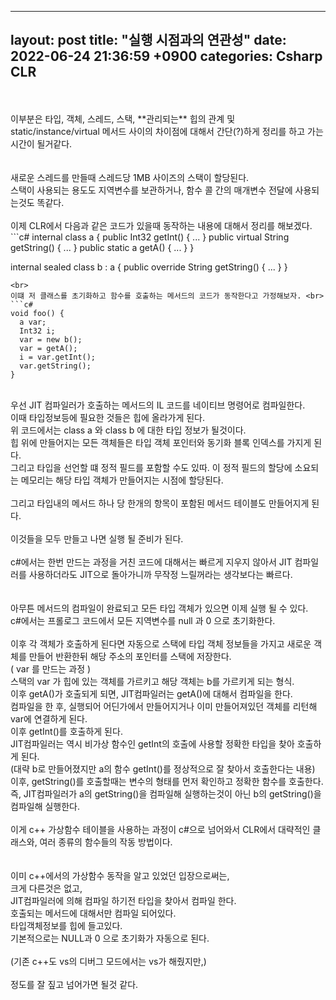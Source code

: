
---
layout: post
title:  "실행 시점과의 연관성"
date:   2022-06-24 21:36:59 +0900
categories: Csharp CLR
---


<br>
<br>
이부분은 타입, 객체, 스레드, 스택, **관리되는** 힙의 관계 및 static/instance/virtual 메서드 사이의 차이점에 대해서 간단(?)하게 정리를 하고 가는 시간이 될거같다. <br>
<br>
<br>
새로운 스레드를 만들때 스레드당 1MB 사이즈의 스택이 할당된다. <br>
스택이 사용되는 용도도 지역변수를 보관하거나, 함수 콜 간의 매개변수 전달에 사용되는것도 똑같다.<br>
<br>
이제 CLR에서 다음과 같은 코드가 있을때 동작하는 내용에 대해서 정리를 해보겠다. <br> 
```c#
internal class a {
  public         Int32 getInt() { ... }
  public virtual String getString() { ... }
  public static  a getA() { ... }
}

internal sealed class b : a {
  public override String getString() { ... }
}
```
<br>
이떄 저 클래스를 초기화하고 함수를 호출하는 메서드의 코드가 동작한다고 가정해보자. <br>
```c#
void foo() {
  a var;
  Int32 i;
  var = new b();
  var = getA();
  i = var.getInt();
  var.getString();
}
```
<br>
우선 JIT 컴파일러가 호출하는 메서드의 IL 코드를 네이티브 명령어로 컴파일한다.<br>
이때 타입정보등에 필요한 것들은 힙에 올라가게 된다. <br>
위 코드에서는 class a 와 class b 에 대한 타입 정보가 될것이다. <br>
힙 위에 만들어지는 모든 객체들은 타입 객체 포인터와 동기화 블록 인덱스를 가지게 된다. <br>
그리고 타입을 선언할 떄 정적 필드를 포함할 수도 있따. 이 정적 필드의 할당에 소요되는 메모리는 해당 타입 객체가 만들어지는 시점에 할당된다.<br>
<br>
그리고 타입내의 메서드 하나 당 한개의 항목이 포함된 메서드 테이블도 만들어지게 된다. <br>
<br>
이것들을 모두 만들고 나면 실행 될 준비가 된다. <br>
<br>
c#에서는 한번 만드는 과정을 거친 코드에 대해서는 빠르게 지우지 않아서 JIT 컴파일러를 사용하더라도 JIT으로 돌아가니까 무작정 느릴꺼라는 생각보다는 빠르다. <br>
<br>
<br>
아무튼 메서드의 컴파일이 완료되고 모든 타입 객체가 있으면 이제 실행 될 수 있다. <br>
c#에서는 프롤로그 코드에서 모든 지역변수를 null 과 0 으로 초기화한다. <br>
<br>
이후 각 객체가 호출하게 된다면 자동으로 스택에 타입 객체 정보들을 가지고 새로운 객체를 만들어 반환한뒤 해당 주소의 포인터를 스택에 저장한다. <br>
( var 를 만드는 과정 ) <br>
스택의 var 가 힙에 있는 객체를 가르키고 해당 객체는 b를 가르키게 되는 형식. <br>
이후 getA()가 호출되게 되면, JIT컴파일러는 getA()에 대해서 컴파일을 한다. <br>
컴파일을 한 후, 실행되어 어딘가에서 만들어지거나 이미 만들어져있던 객체를 리턴해 var에 연결하게 된다. <br>
이후 getInt()를 호출하게 된다. <br>
JIT컴파일러는 역시 비가상 함수인 getInt의 호출에 사용할 정확한 타입을 찾아 호출하게 된다. <br>
(대략 b로 만들어졌지만 a의 함수 getInt()를 정상적으로 잘 찾아서 호출한다는 내용)<br>
이후, getString()를 호출할때는 변수의 형태를 먼저 확인하고 정확한 함수를 호출한다. <br>
즉, JIT컴파일러가 a의 getString()을 컴파일해 실행하는것이 아닌 b의 getString()을 컴파일해 실행한다. <br>
<br>
이게 c++ 가상함수 테이블을 사용하는 과정이 c#으로 넘어와서 CLR에서 대략적인 클래스와, 여러 종류의 함수들의 작동 방법이다. <br>
<br>
<br>
이미 c++에서의 가상함수 동작을 알고 있었던 입장으로써는, <br>
크게 다른것은 없고, <br>
JIT컴파일러에 의해 컴파일 하기전 타입을 찾아서 컴파일 한다. <br>
호출되는 메서드에 대해서만 컴파일 되어있다. <br>
타입객체정보를 힙에 들고있다. <br>
기본적으로는 NULL과 0 으로 초기화가 자동으로 된다.<br>
<br>
(기존 c++도 vs의 디버그 모드에서는 vs가 해줬지만,)<br>
<br>
정도를 잘 짚고 넘어가면 될것 같다. <br>
<br>
<br>






